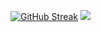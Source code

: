 [![GitHub Streak](https://streak-stats.demolab.com?user=meskud&theme=python-dark)](https://git.io/streak-stats)
<a href="https://wakatime.com"><img src="https://wakatime.com/share/@47ff0555-b99f-4909-8bf1-4ee666f58bad/f58f49e4-8712-4735-b827-04f4cc915f71.png" /></a>
